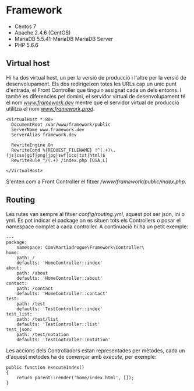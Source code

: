 
# Framework

- Centos 7
- Apache 2.4.6 (CentOS)
- MariaDB 5.5.41-MariaDB MariaDB Server
- PHP 5.6.6

## Virtual host

Hi ha dos virtual host, un per la versió de producció i l'altre per la versió de
desenvolupament. Els dos redirigeixen totes les URLs cap un unic punt d'entrada,
el Front Controller que tinguin assignat cada un dels entorns. I també es
diferencies pel domini, el servidor virtual de desenvolupament té el nom
*www.framework.dev* mentre que el servidor virtual de producció utilitza el nom
*www.framework.prod*.

```
<VirtualHost *:80>
  DocumentRoot /var/www/framework/public
  ServerName www.framework.dev
  ServerAlias framework.dev

  RewriteEngine On
  RewriteCond %{REQUEST_FILENAME} !^(.+)\.(js|css|gif|png|jpg|swf|ico|txt|html)$
  RewriteRule ^/(.+) /index.php [QSA,L]

</VirtualHost>
```

S'enten com a Front Controller el fitxer */www/framework/public/index.php*.

## Routing

Les rutes van sempre al fitxer *config/routing.yml*, aquest pot ser json, ini o
yml. Es pot indicar el package on es situen tots els Controllers o posar el
namespace complet a cada controller. A continuació hi ha un petit exemple:

```
---
package:
    namespace: Com\Martiadrogue\Framework\Controller\
home:
    path: /
    defaults: 'HomeController::index'
about:
    path: /about
    defaults: 'HomeController::about'
contact:
    path: /contact
    defaults: 'HomeController::contact'
test:
    path: /test
    defaults: 'TestController::index'
test_list:
    path: /test/list
    defaults: 'TestController::list'
test_json:
    path: /test/notation
    defaults: 'TestController::notation'
```

Les accions dels Controlladors estan representades per mètodes, cada un d'aquest
metodes ha de començar amb *execute*, per exemple:

```
public function executeIndex()
{
    return parent::render('home/index.html', []);
}
```
